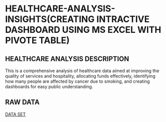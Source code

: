 # HEALTHCARE-ANALYSIS-INSIGHTS(CREATING INTRACTIVE DASHBOARD USING MS EXCEL WITH PIVOTE TABLE)
## HEALTHCARE ANALYSIS DESCRIPTION

This is a comprehensive analysis of healthcare data aimed at improving the quality of services and hospitality, allocating funds effectively, identifying how many people are affected by cancer due to smoking, and creating dashboards for easy public understanding.
## RAW DATA
[DATA SET]([https://www.example.com](https://www.kaggle.com/datasets/ahmedmohamed2003/cafe-sales-dirty-data-for-cleaning-training))

 
  

